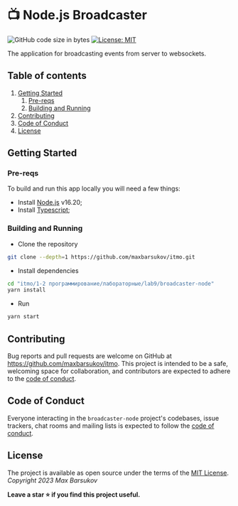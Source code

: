 # :tv: Node.js Broadcaster

![GitHub code size in bytes](https://img.shields.io/github/languages/code-size/maxbarsukov/itmo)
[![License: MIT](https://img.shields.io/badge/License-MIT-green.svg)](./LICENSE)

The application for broadcasting events from server to websockets.

## Table of contents
1. [Getting Started](#getting-started)
    1. [Pre-reqs](#pre-reqs)
    2. [Building and Running](#run)
2. [Contributing](#contributing)
3. [Code of Conduct](#code-of-conduct)
4. [License](#license)

## Getting Started <a name="getting-started"></a>

### Pre-reqs <a name="pre-reqs"></a>

To build and run this app locally you will need a few things:

- Install [Node.js](https://nodejs.org/en/) v16.20;
- Install [Typescript](https://www.typescriptlang.org/download);

### Building and Running <a name="run"></a>

- Clone the repository
```bash
git clone --depth=1 https://github.com/maxbarsukov/itmo.git
```
- Install dependencies
```bash
cd "itmo/1-2 программирование/лабораторные/lab9/broadcaster-node"
yarn install
```
- Run
```bash
yarn start
````

## Contributing <a name="contributing"></a>

Bug reports and pull requests are welcome on GitHub at https://github.com/maxbarsukov/itmo. This project is intended to be a safe, welcoming space for collaboration, and contributors are expected to adhere to the [code of conduct](./CODE_OF_CONDUCT.md).

## Code of Conduct <a name="code-of-conduct"></a>

Everyone interacting in the `broadcaster-node` project's codebases, issue trackers, chat rooms and mailing lists is expected to follow the [code of conduct](./CODE_OF_CONDUCT.md).

## License <a name="license"></a>

The project is available as open source under the terms of the [MIT License](https://opensource.org/licenses/MIT).
*Copyright 2023 Max Barsukov*


**Leave a star :star: if you find this project useful.**
